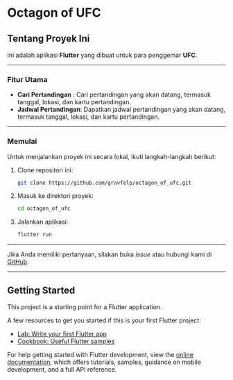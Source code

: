 # Octagon of UFC

## Tentang Proyek Ini

Ini adalah aplikasi **Flutter** yang dibuat untuk para penggemar **UFC**.

---

### Fitur Utama

* **Cari Pertandingan**  : Cari pertandingan yang akan datang, termasuk tanggal, lokasi, dan kartu pertandingan.
* **Jadwal Pertandingan**: Dapatkan jadwal pertandingan yang akan datang, termasuk tanggal, lokasi, dan kartu pertandingan.

---

### Memulai

Untuk menjalankan proyek ini secara lokal, ikuti langkah-langkah berikut:

1.  Clone repositori ini:
    ```bash
    git clone https://github.com/gravfelp/octagon_of_ufc.git
    ```
2.  Masuk ke direktori proyek:
    ```bash
    cd octagon_of_ufc
    ```
3.  Jalankan aplikasi:
    ```bash
    flutter run
    ```

---

Jika Anda memiliki pertanyaan, silakan buka _issue_ atau hubungi kami di [GitHub](https://github.com/gravfelp).

---

## Getting Started

This project is a starting point for a Flutter application.

A few resources to get you started if this is your first Flutter project:

- [Lab: Write your first Flutter app](https://docs.flutter.dev/get-started/codelab)
- [Cookbook: Useful Flutter samples](https://docs.flutter.dev/cookbook)

For help getting started with Flutter development, view the
[online documentation](https://docs.flutter.dev/), which offers tutorials,
samples, guidance on mobile development, and a full API reference.
